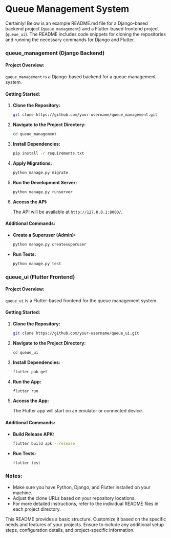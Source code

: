 # Queue Management System
Certainly! Below is an example README.md file for a Django-based backend project (`queue_management`) and a Flutter-based frontend project (`queue_ui`). The README includes code snippets for cloning the repositories and running the necessary commands for Django and Flutter.

### queue_management (Django Backend)

#### Project Overview:

`queue_management` is a Django-based backend for a queue management system.

#### Getting Started:

1. **Clone the Repository:**

    ```bash
    git clone https://github.com/your-username/queue_management.git
    ```

2. **Navigate to the Project Directory:**

    ```bash
    cd queue_management
    ```

3. **Install Dependencies:**

    ```bash
    pip install -r requirements.txt
    ```

4. **Apply Migrations:**

    ```bash
    python manage.py migrate
    ```

5. **Run the Development Server:**

    ```bash
    python manage.py runserver
    ```

6. **Access the API:**

   The API will be available at `http://127.0.0.1:8000/`.

#### Additional Commands:

- **Create a Superuser (Admin):**

    ```bash
    python manage.py createsuperuser
    ```

- **Run Tests:**

    ```bash
    python manage.py test
    ```

### queue_ui (Flutter Frontend)

#### Project Overview:

`queue_ui` is a Flutter-based frontend for the queue management system.

#### Getting Started:

1. **Clone the Repository:**

    ```bash
    git clone https://github.com/your-username/queue_ui.git
    ```

2. **Navigate to the Project Directory:**

    ```bash
    cd queue_ui
    ```

3. **Install Dependencies:**

    ```bash
    flutter pub get
    ```

4. **Run the App:**

    ```bash
    flutter run
    ```

5. **Access the App:**

   The Flutter app will start on an emulator or connected device.

#### Additional Commands:

- **Build Release APK:**

    ```bash
    flutter build apk --release
    ```

- **Run Tests:**

    ```bash
    flutter test
    ```

### Notes:

- Make sure you have Python, Django, and Flutter installed on your machine.
- Adjust the clone URLs based on your repository locations.
- For more detailed instructions, refer to the individual README files in each project directory.

This README provides a basic structure. Customize it based on the specific needs and features of your projects. Ensure to include any additional setup steps, configuration details, and project-specific information.
